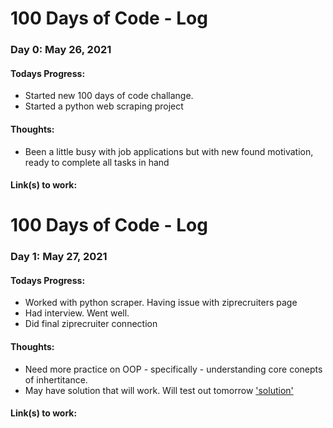 # 100 Days of Code - Log

### Day 0: May 26, 2021

#### Todays Progress:
- Started new 100 days of code challange.
- Started a python web scraping project 

#### Thoughts: 
- Been a little busy with job applications but with new found motivation, ready to complete all tasks in hand

#### Link(s) to work: 

# 100 Days of Code - Log

### Day 1: May 27, 2021

#### Todays Progress:
- Worked with python scraper. Having issue with ziprecruiters page
- Had interview. Went well. 
- Did final ziprecruiter connection


#### Thoughts: 
- Need more practice on OOP - specifically - understanding core conepts of inhertitance.
- May have solution that will work. Will test out tomorrow ['solution'](https://www.reddit.com/r/learnpython/comments/8z7dfz/how_to_scrape_pages_that_need_cookies_or/) 

#### Link(s) to work: 